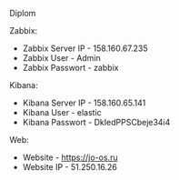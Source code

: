 Diplom
   
Zabbix:
- Zabbix Server IP - 158.160.67.235
- Zabbix User - Admin
- Zabbix Passwort - zabbix

Kibana:
- Kibana Server IP - 158.160.65.141
- Kibana User - elastic
- Kibana Passwort - DkIedPPSCbeje34i4

Web:
- Website - https://jo-os.ru
- Website IP - 51.250.16.26
